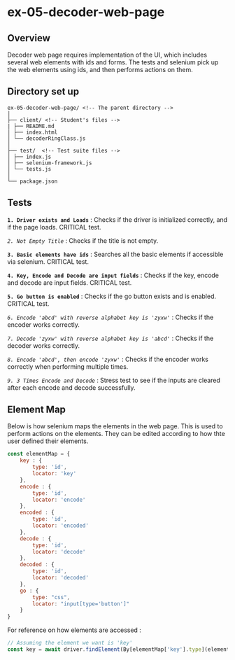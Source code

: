 # ex-05-decoder-web-page

## Overview

Decoder web page requires implementation of the UI, which includes several web elements with ids and forms. The tests and selenium pick up the web elements using ids, and then performs actions on them.

## Directory set up

```
ex-05-decoder-web-page/ <!-- The parent directory -->
│
├── client/ <!-- Student's files -->
| ├── README.md
│ ├── index.html
│ └── decoderRingClass.js
│
├── test/  <!-- Test suite files -->
│ ├── index.js
│ ├── selenium-framework.js
│ └── tests.js
│
└── package.json
```

## Tests

**`1. Driver exists and Loads`** : Checks if the driver is initialized correctly, and if the page loads. CRITICAL test.

*`2. Not Empty Title`* : Checks if the title is not empty.

**`3. Basic elements have ids`** : Searches all the basic elements if accessible via selenium. CRITICAL test.

**`4. Key, Encode and Decode are input fields`** : Checks if the key, encode and decode are input fields. CRITICAL test.

**`5. Go button is enabled`** : Checks if the go button exists and is enabled. CRITICAL test.

*`6. Encode 'abcd' with reverse alphabet key is 'zyxw'`* : Checks if the encoder works correctly.

*`7. Decode 'zyxw' with reverse alphabet key is 'abcd'`* : Checks if the decoder works correctly.

*`8. Encode 'abcd', then encode 'zyxw'`* : Checks if the encoder works correctly when performing multiple times.

*`9. 3 Times Encode and Decode`* : Stress test to see if the inputs are cleared after each encode and decode successfully.

## Element Map

Below is how selenium maps the elements in the web page. This is used to perform actions on the elements. They can be edited according to how thte user defined their elements.
```js
const elementMap = {
    key : {
        type: 'id',
        locator: 'key'
    },
    encode : { 
        type: 'id',
        locator: 'encode'
    },
    encoded : {
        type: 'id',
        locator: 'encoded'
    },
    decode : {
        type: 'id',
        locator: 'decode'
    },
    decoded : {
        type: 'id',
        locator: 'decoded'
    },
    go : { 
        type: "css", 
        locator: "input[type='button']" 
    }
}
```
For reference on how elements are accessed : 
```js
// Assuming the element we want is 'key'
const key = await driver.findElement(By[elementMap['key'].type](elementMap['key'].locator))
```